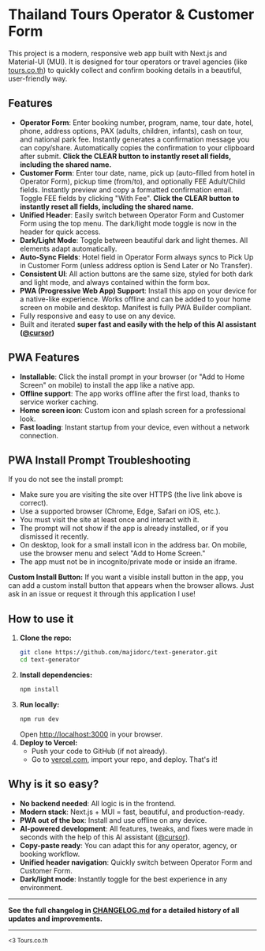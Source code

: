 # Thailand Tours Operator & Customer Form

This project is a modern, responsive web app built with Next.js and Material-UI (MUI). It is designed for tour operators or travel agencies (like [tours.co.th](https://tours.co.th)) to quickly collect and confirm booking details in a beautiful, user-friendly way.

## Features

- **Operator Form**: Enter booking number, program, name, tour date, hotel, phone, address options, PAX (adults, children, infants), cash on tour, and national park fee. Instantly generates a confirmation message you can copy/share. Automatically copies the confirmation to your clipboard after submit. **Click the CLEAR button to instantly reset all fields, including the shared name.**
- **Customer Form**: Enter tour date, name, pick up (auto-filled from hotel in Operator Form), pickup time (from/to), and optionally FEE Adult/Child fields. Instantly preview and copy a formatted confirmation email. Toggle FEE fields by clicking "With Fee". **Click the CLEAR button to instantly reset all fields, including the shared name.**
- **Unified Header**: Easily switch between Operator Form and Customer Form using the top menu. The dark/light mode toggle is now in the header for quick access.
- **Dark/Light Mode**: Toggle between beautiful dark and light themes. All elements adapt automatically.
- **Auto-Sync Fields**: Hotel field in Operator Form always syncs to Pick Up in Customer Form (unless address option is Send Later or No Transfer).
- **Consistent UI**: All action buttons are the same size, styled for both dark and light mode, and always contained within the form box.
- **PWA (Progressive Web App) Support**: Install this app on your device for a native-like experience. Works offline and can be added to your home screen on mobile and desktop. Manifest is fully PWA Builder compliant.
- Fully responsive and easy to use on any device.
- Built and iterated **super fast and easily with the help of this AI assistant ([\@cursor](https://github.com/getcursor/cursor))**

## PWA Features

- **Installable**: Click the install prompt in your browser (or "Add to Home Screen" on mobile) to install the app like a native app.
- **Offline support**: The app works offline after the first load, thanks to service worker caching.
- **Home screen icon**: Custom icon and splash screen for a professional look.
- **Fast loading**: Instant startup from your device, even without a network connection.

## PWA Install Prompt Troubleshooting

If you do not see the install prompt:
- Make sure you are visiting the site over HTTPS (the live link above is correct).
- Use a supported browser (Chrome, Edge, Safari on iOS, etc.).
- You must visit the site at least once and interact with it.
- The prompt will not show if the app is already installed, or if you dismissed it recently.
- On desktop, look for a small install icon in the address bar. On mobile, use the browser menu and select "Add to Home Screen."
- The app must not be in incognito/private mode or inside an iframe.

**Custom Install Button:**
If you want a visible install button in the app, you can add a custom install button that appears when the browser allows. Just ask in an issue or request it through this application I use!

## How to use it

1. **Clone the repo:**
   ```sh
   git clone https://github.com/majidorc/text-generator.git
   cd text-generator
   ```
2. **Install dependencies:**
   ```sh
   npm install
   ```
3. **Run locally:**
   ```sh
   npm run dev
   ```
   Open [http://localhost:3000](http://localhost:3000) in your browser.
4. **Deploy to Vercel:**
   - Push your code to GitHub (if not already).
   - Go to [vercel.com](https://vercel.com), import your repo, and deploy. That's it!

## Why is it so easy?

- **No backend needed**: All logic is in the frontend.
- **Modern stack**: Next.js + MUI = fast, beautiful, and production-ready.
- **PWA out of the box**: Install and use offline on any device.
- **AI-powered development**: All features, tweaks, and fixes were made in seconds with the help of this AI assistant ([\@cursor](https://github.com/getcursor/cursor)).
- **Copy-paste ready**: You can adapt this for any operator, agency, or booking workflow.
- **Unified header navigation**: Quickly switch between Operator Form and Customer Form.
- **Dark/light mode**: Instantly toggle for the best experience in any environment.

---

**See the full changelog in [CHANGELOG.md](./CHANGELOG.md) for a detailed history of all updates and improvements.**

---

<sub>&lt;3 Tours.co.th</sub> 